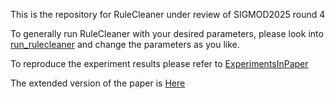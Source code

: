 This is the repository for RuleCleaner under review of SIGMOD2025 round 4

To generally run RuleCleaner with your desired parameters, please look into [run_rulecleaner](rulecleaner_src/run_rulecleaner.ipynb) and change the parameters as you like.

To reproduce the experiment results please refer to [ExperimentsInPaper](ExperimentsInPaper/)

The extended version of the paper is [Here](full_version.pdf)